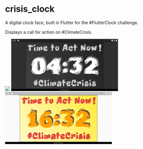 # crisis_clock

A digital clock face, built in Flutter for the #FlutterClock challenge.

Displays a call for action on #ClimateCrisis.

<img src='ClimateCrisis Clock Face.gif' width='350'>

<img src='CrisisClock_dark.png' width='350'>

<img src='CrisisClock_light.png' width='350'>